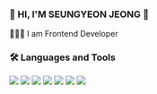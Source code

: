 ### 🌈 HI, I'M SEUNGYEON JEONG 👋
👩🏻‍💻 I am Frontend Developer


### 🛠 Languages and Tools

<img src="https://img.shields.io/badge/HTML5-E34F26?style=flat-square&logo=HTML5&logoColor=white" /> <img src="https://img.shields.io/badge/CSS3-1572B6?style=flat-square&logo=CSS3&logoColor=white" /> <img src="https://img.shields.io/badge/JavaScript-F7DF1E?style=flat-square&logo=JavaScript&logoColor=white" /> <img src="https://img.shields.io/badge/Vue-4FC08D?style=flat-square&logo=vuedotjs&logoColor=white" /> <img src="https://img.shields.io/badge/Nuxt-00DC82?style=flat-square&logo=nuxtdotjs&logoColor=white" /> <img src="https://img.shields.io/badge/Intelli J-000000?style=flat-square&logo=intellijidea&logoColor=white" /> <img src="https://img.shields.io/badge/VS Code-007ACC?style=flat-square&logo=visualstudiocode&logoColor=white" />

